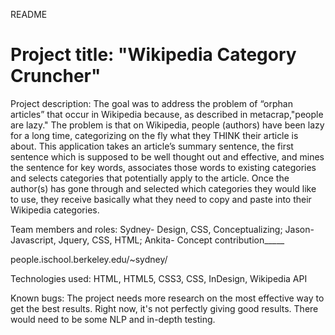 
README

Project title: "Wikipedia Category Cruncher"
=========================================
Project description: The goal was to address the problem of “orphan articles” that occur in Wikipedia because, as described in metacrap,"people are lazy." The problem is that on Wikipedia, people (authors) have been lazy for a long time, categorizing on the fly what they THINK their article is about. This application takes an article’s summary sentence, the first sentence which is supposed to be well thought out and effective, and mines the sentence for key words, associates those words to existing categories and selects categories that potentially apply to the article. Once the author(s) has gone through and selected which categories they would like to use, they receive basically what they need to copy and paste into their Wikipedia categories.

Team members and roles: Sydney- Design, CSS, Conceptualizing; Jason- Javascript, Jquery, CSS, HTML; Ankita- Concept contribution_____

people.ischool.berkeley.edu/~sydney/

Technologies used: HTML, HTML5, CSS3, CSS, InDesign, Wikipedia API


Known bugs: The project needs more research on the most effective way to get the best results. Right now, it's not perfectly giving good results. There would need to be some NLP and in-depth testing.
